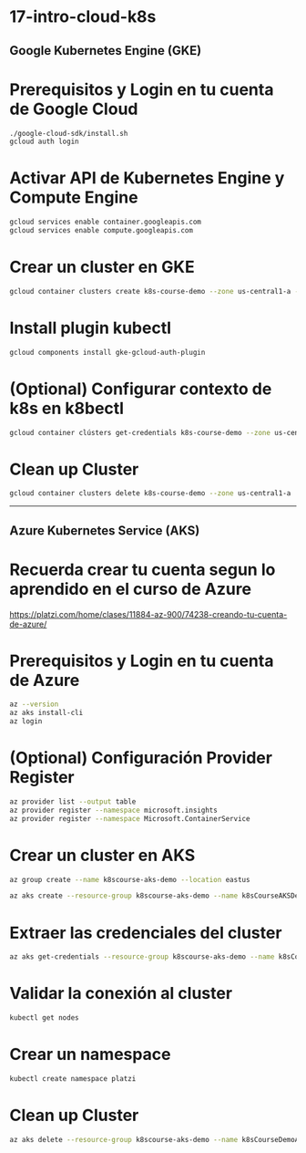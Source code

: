 # 17-intro-cloud-k8s


## Google Kubernetes Engine (GKE)

# Prerequisitos y Login en tu cuenta de Google Cloud

```bash
./google-cloud-sdk/install.sh
gcloud auth login
```

# Activar API de Kubernetes Engine y Compute Engine

```bash
gcloud services enable container.googleapis.com
gcloud services enable compute.googleapis.com
```

# Crear un cluster en GKE

```bash
gcloud container clusters create k8s-course-demo --zone us-central1-a --num-nodes 2
```

# Install plugin kubectl

```bash
gcloud components install gke-gcloud-auth-plugin
```

# (Optional) Configurar contexto de k8s en k8bectl

```bash
gcloud container clústers get-credentials k8s-course-demo --zone us-central1-a
```

# Clean up Cluster

```bash
gcloud container clusters delete k8s-course-demo --zone us-central1-a
```

--------------------------------


## Azure Kubernetes Service (AKS)

# Recuerda crear tu cuenta segun lo aprendido en el curso de Azure

https://platzi.com/home/clases/11884-az-900/74238-creando-tu-cuenta-de-azure/

# Prerequisitos y Login en tu cuenta de Azure

```bash
az --version
az aks install-cli
az login

```

# (Optional) Configuración Provider Register

```bash
az provider list --output table
az provider register --namespace microsoft.insights
az provider register --namespace Microsoft.ContainerService
```

# Crear un cluster en AKS

```bash
az group create --name k8scourse-aks-demo --location eastus

az aks create --resource-group k8scourse-aks-demo --name k8sCourseAKSDemo --node-count 3 --enable-addons monitoring --generate-ssh-keys --node-vm-size Standard_D2s_v3
```

# Extraer las credenciales del cluster

```bash
az aks get-credentials --resource-group k8scourse-aks-demo --name k8sCourseAKSDemo
```

# Validar la conexión al cluster

```bash
kubectl get nodes
```

# Crear un namespace

```bash
kubectl create namespace platzi
```

# Clean up Cluster

```bash
az aks delete --resource-group k8scourse-aks-demo --name k8sCourseDemoAKS --yes --no-wait
```
